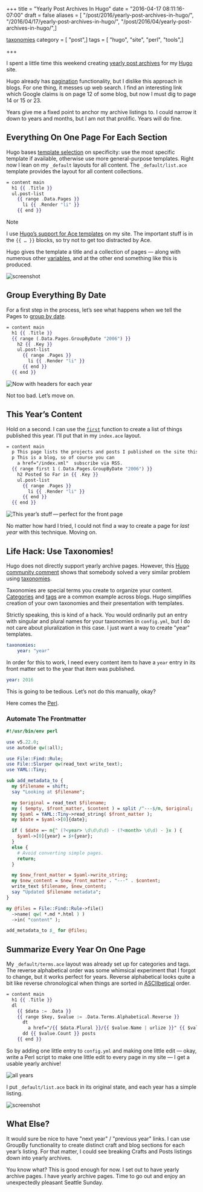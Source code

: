 +++
title = "Yearly Post Archives In Hugo"
date = "2016-04-17 08:11:16-07:00"
draft = false
aliases = [ "/post/2016/yearly-post-archives-in-hugo/", "/2016/04/17/yearly-post-archives-in-hugo/", "/post/2016/04/yearly-post-archives-in-hugo/",]

[taxonomies]
category = [ "post",]
tags = [ "hugo", "site", "perl", "tools",]

+++

I spent a little time this weekend creating [yearly post archives](/archive/) for my [Hugo](https://gohugo.io/) site.

Hugo already has [pagination](https://gohugo.io/extras/pagination/) functionality, but I dislike this approach in blogs.
For one thing, it messes up web search.
I find an interesting link which Google claims is on page 12 of some blog, but now I must dig to page 14 or 15 or 23.

Years give me a fixed point to anchor my archive listings to.
I could narrow it down to years and months, but I am not that prolific.
Years will do fine.

## Everything On One Page For Each Section

Hugo bases [template selection](https://gohugo.io/templates/list/) on specificity:
use the most specific template if available, otherwise use more general-purpose templates.
Right now I lean on my `_default` layouts for all content.
The `_default/list.ace` template provides the layout for all content collections.

``` handlebars
= content main
  h1 {{ .Title }}
  ul.post-list
    {{ range .Data.Pages }}
      li {{ .Render "li" }}
    {{ end }}
```

<aside class="admonition note">
<p class="admonition-title">Note</p>

I use [Hugo’s support for Ace templates](https://gohugo.io/templates/ace) on my site.
The important stuff is in the `{{ …​ }}` blocks, so try not to get too distracted by Ace.

</aside>

Hugo gives the template a title and a collection of pages —
along with numerous other [variables](https://gohugo.io/templates/variables/),
and at the other end something like this is produced.

![screenshot](site-default-listing.png "Default listing applied to Craft section")

## Group Everything By Date

For a first step in the process, let’s see what happens when we tell the Pages to [group by date](https://gohugo.io/templates/list/#grouping-by-page-date).

``` handlebars
= content main
  h1 {{ .Title }}
  {{ range (.Data.Pages.GroupByDate "2006") }}
    h2 {{ .Key }}
    ul.post-list
      {{ range .Pages }}
        li {{ .Render "li" }}
      {{ end }}
  {{ end }}
```

![Now with headers for each year](site-single-page-year-headers.png)

Not too bad. Let’s move on.

## This Year’s Content

[`first`]: https://gohugo.io/templates/functions/#first

Hold on a second.
I can use the [`first`][] function to create a list of things published this year.
I’ll put that in my `index.ace` layout.

``` handlebars
= content main
  p This page lists the projects and posts I published on the site this year.
  p This is a blog, so of course you can
    a href="/index.xml"  subscribe via RSS.
  {{ range first 1 (.Data.Pages.GroupByDate "2006") }}
    h2 Posted So Far in {{ .Key }}
    ul.post-list
      {{ range .Pages }}
        li {{ .Render "li" }}
      {{ end }}
  {{ end }}
```

![This year’s stuff — perfect for the front page](site-this-years-posts.png)

No matter how hard I tried, I could not find a way to create a page for *last year* with this technique.
Moving on.

## Life Hack: Use Taxonomies!

[Hugo community comment]: https://discuss.gohugo.io/t/pagination-and-group-by-date/1441/3
[taxonomies]: http://gohugo.io/taxonomies/overview/

Hugo does not directly support yearly archive pages.
However, this [Hugo community comment][] shows that somebody solved a very similar problem using [taxonomies][].

Taxonomies are special terms you create to organize your content.
[Categories](/categories/) and [tags](/tags/) are a common example across blogs.
Hugo simplifies creation of your own taxonomies and their presentation with templates.

Strictly speaking, this is kind of a hack.
You would ordinarily put an entry with singular and plural names for your taxonomies in `config.yml`,
but I do not care about pluralization in this case.
I just want a way to create "year" templates.

``` yaml
taxonomies:
    year: "year"
```

In order for this to work, I need every content item to have a `year` entry in its front matter set to the year that item was published.

``` yaml
year: 2016
```

This is going to be tedious.
Let’s not do this manually, okay?

Here comes the [Perl](/tags/perl/).

### Automate The Frontmatter

``` perl
#!/usr/bin/env perl

use v5.22.0;
use autodie qw(:all);

use File::Find::Rule;
use File::Slurper qw(read_text write_text);
use YAML::Tiny;

sub add_metadata_to {
  my $filename = shift;
  say "Looking at $filename";

  my $original = read_text $filename;
  my ( $empty, $front_matter, $content ) = split /^---$/m, $original;
  my $yaml = YAML::Tiny->read_string( $front_matter );
  my $date = $yaml->[0]{date};

  if ( $date =~ m{^ (?<year> \d\d\d\d) - (?<month> \d\d) - }x ) {
    $yaml->[0]{year} = $+{year};
  }
  else {
    # Avoid converting simple pages.
    return;
  }

  my $new_front_matter = $yaml->write_string;
  my $new_content = $new_front_matter . "---" . $content;
  write_text $filename, $new_content;
  say "Updated $filename metadata";
}

my @files = File::Find::Rule->file()
  ->name( qw( *.md *.html ) )
  ->in( "content" );

add_metadata_to $_ for @files;
```

## Summarize Every Year On One Page

My `_default/terms.ace` layout was already set up for categories and
tags. The reverse alphabetical order was some whimsical experiment that
I forgot to change, but it works perfect for years. Reverse alphabetical
looks quite a bit like reverse chronological when things are sorted in
[ASCIIbetical](https://en.wiktionary.org/wiki/ASCIIbetical) order.

``` handlebars
= content main
  h1 {{ .Title }}
  dl
    {{ $data := .Data }}
    {{ range $key, $value := .Data.Terms.Alphabetical.Reverse }}
      dt
        a href="/{{ $data.Plural }}/{{ $value.Name | urlize }}" {{ $value.Name }}
      dd {{ $value.Count }} posts
    {{ end }}
```

So by adding one little entry to `config.yml` and making one little edit —
okay, write a Perl script to make one little edit to every page in my site —
I get a usable yearly archive!

![all years](site-list-all-years.png)

I put `_default/list.ace` back in its original state, and each year has a simple listing.

![screenshot](site-single-year.png "Just the stuff I pushed in 2015")

## What Else?

It would sure be nice to have "next year" / "previous year" links.
I can use GroupBy functionality to create distinct craft and blog sections for each year’s listing.
For that matter, I could see breaking Crafts and Posts listings down into yearly archives.

You know what?
This is good enough for now.
I set out to have yearly archive pages.
I have yearly archive pages.
Time to go out and enjoy an unexpectedly pleasant Seattle Sunday.